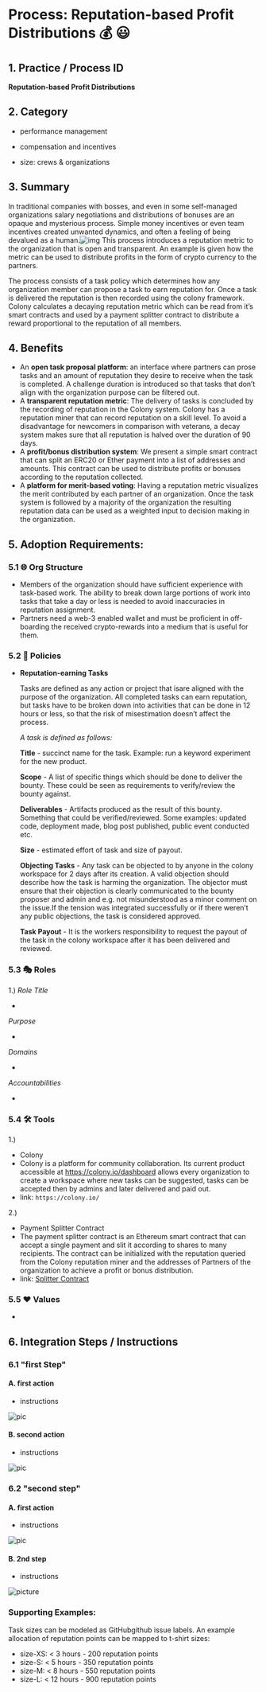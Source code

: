 # Process: Reputation-based Profit Distributions :moneybag: :smiley:

## 1. Practice / Process ID

**Reputation-based Profit Distributions**

## 2. Category

- performance management
- compensation and incentives

- size: crews & organizations

## 3. Summary

In traditional companies with bosses, and even in some self-managed organizations salary negotiations and distributions of bonuses are an opaque and mysterious process. Simple money incentives or even team incentives created unwanted dynamics, and often a feeling of being devalued as a human.![img](https://lh3.googleusercontent.com/4r-2qWr7qE_v7FZjjDG34t8jBo9s6btsZDouL9KPZCp7n0uNKObv3i6wJwo9CR1Ya0YW-YkGv7szTzihcRWBovSOv3fDIkG4_OzaNTQ-iCUEmsQRIM4s35Y8jEgO6JcK8JhActpb)
This process introduces a reputation metric to the organization that is open and transparent. An example is given how the metric can be used to distribute profits in the form of crypto currency to the partners.

The process consists of a task policy which determines how any organization member can propose a task to earn reputation for. Once a task is delivered the reputation is then recorded using the colony framework. Colony calculates a decaying reputation metric which can be read from it’s smart contracts and used by a payment splitter contract to distribute a reward proportional to the reputation of all members.

## 4. Benefits

- An **open task proposal platform**: an interface where partners can prose tasks and an amount of reputation they desire to receive when the task is completed. A challenge duration is introduced so that tasks that don’t align with the organization purpose can be filtered out.
- A **transparent reputation metric**: The delivery of tasks is concluded by the recording of reputation in the Colony system. Colony has a reputation miner that can record reputation on a skill level. To avoid a disadvantage for newcomers in comparison with veterans, a decay system makes sure that all reputation is halved over the duration of 90 days.
- A **profit/bonus distribution system**: We present a simple smart contract that can split an ERC20 or Ether payment into a list of addresses and amounts. This contract can be used to distribute profits or bonuses according to the reputation collected.
- A **platform for merit-based voting**: Having a reputation metric visualizes the merit contributed by each partner of an organization. Once the task system is followed by a majority of the organization the resulting reputation data can be used as a weighted input to decision making in the organization.

## 5. Adoption Requirements:

### 5.1 :globe_with_meridians: Org Structure

- Members of the organization should have sufficient experience with task-based work. The ability to break down large portions of work into tasks that take a day or less is needed to avoid inaccuracies in reputation assignment.
- Partners need a web-3 enabled wallet and must be proficient in off-boarding the received crypto-rewards into a medium that is useful for them.

### 5.2 :scroll: Policies

- **Reputation-earning Tasks**

  Tasks are defined as any action or project that isare aligned with the purpose of the organization. All completed tasks can earn reputation, but tasks have to be broken down into activities that can be done in 12 hours or less, so that the risk of misestimation doesn’t affect the process.

  _A task is defined as follows:_

  **Title** - succinct name for the task. Example: run a keyword experiment for the new product.

  **Scope** - A list of specific things which should be done to deliver the bounty. These could be seen as requirements to verify/review the bounty against.

  **Deliverables** - Artifacts produced as the result of this bounty. Something that could be verified/reviewed. Some examples: updated code, deployment made, blog post published, public event conducted etc.

  **Size** - estimated effort of task and size of payout.

  **Objecting Tasks** - Any task can be objected to by anyone in the colony workspace for 2 days after its creation. A valid objection should describe how the task is harming the organization. The objector must ensure that their objection is clearly communicated to the bounty proposer and admin and e.g. not misunderstood as a minor comment on the issue.If the tension was integrated successfully or if there weren’t any public objections, the task is considered approved.

  **Task Payout** - It is the workers responsibility to request the payout of the task in the colony workspace after it has been delivered and reviewed.

### 5.3 :performing_arts: Roles

1.)
_Role Title_

-

_Purpose_

-

_Domains_

-

_Accountabilities_

-

### 5.4 :hammer_and_wrench: Tools

1.)

- Colony
- Colony is a platform for community collaboration. Its current product accessible at https://colony.io/dashboard allows every organization to create a workspace where new tasks can be suggested, tasks can be accepted then by admins and later delivered and paid out.
- link: `https://colony.io/`

2.)

- Payment Splitter Contract
- The payment splitter contract is an Ethereum smart contract that can accept a single payment and slit it according to shares to many recipients. The contract can be initialized with the reputation queried from the Colony reputation miner and the addresses of Partners of the organization to achieve a profit or bonus distribution.
- link: [Splitter Contract](https://github.com/leapdao/leap-contracts/blob/master/contracts/misc/PaymentSplitter.sol)

### 5.5 :heart: Values

-

## 6. Integration Steps / Instructions

### 6.1 "first Step"

#### A. first action

- instructions

![pic](url)

#### B. second action

- instructions

![pic](url)

### 6.2 "second step"

#### A. first action

- instructions

![pic](url)

#### B. 2nd step

- instructions

![picture](url)

###

### Supporting Examples:

Task sizes can be modeled as GitHubgithub issue labels. An example allocation of reputation points can be mapped to t-shirt sizes:

- size-XS: < 3 hours - 200 reputation points
- size-S: < 5 hours - 350 reputation points
- size-M: < 8 hours - 550 reputation points
- size-L: < 12 hours - 900 reputation points
